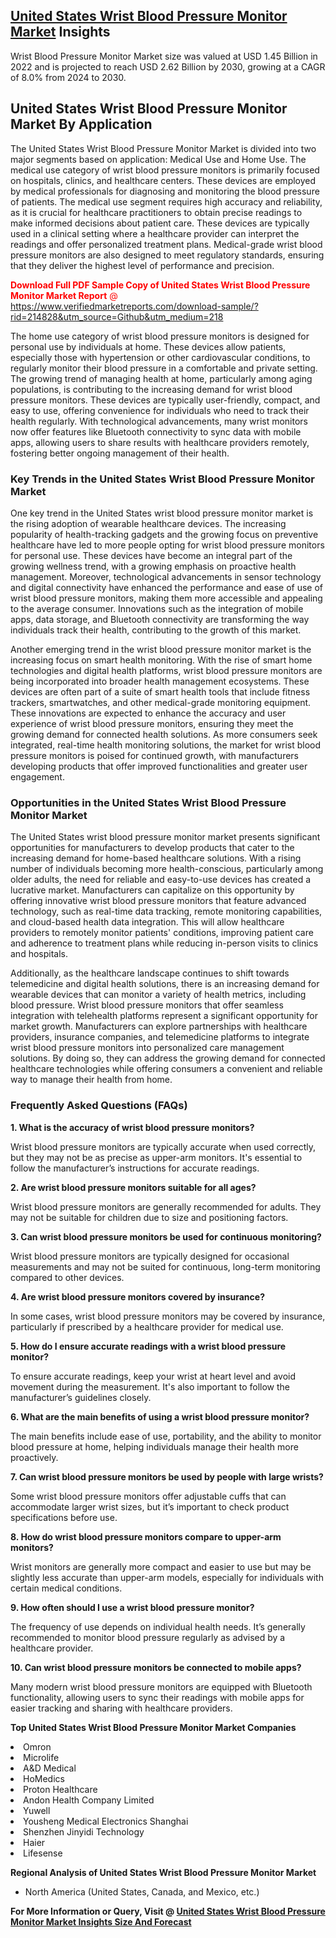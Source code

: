 <h2><a href="https://www.verifiedmarketreports.com/download-sample/?rid=214828&amp;utm_source=Github&amp;utm_medium=218" target="_blank">United States Wrist Blood Pressure Monitor Market</a> Insights</h2><p>Wrist Blood Pressure Monitor Market size was valued at USD 1.45 Billion in 2022 and is projected to reach USD 2.62 Billion by 2030, growing at a CAGR of 8.0% from 2024 to 2030.</p><p> <h2>United States Wrist Blood Pressure Monitor Market By Application</h2> <p>The United States Wrist Blood Pressure Monitor Market is divided into two major segments based on application: Medical Use and Home Use. The medical use category of wrist blood pressure monitors is primarily focused on hospitals, clinics, and healthcare centers. These devices are employed by medical professionals for diagnosing and monitoring the blood pressure of patients. The medical use segment requires high accuracy and reliability, as it is crucial for healthcare practitioners to obtain precise readings to make informed decisions about patient care. These devices are typically used in a clinical setting where a healthcare provider can interpret the readings and offer personalized treatment plans. Medical-grade wrist blood pressure monitors are also designed to meet regulatory standards, ensuring that they deliver the highest level of performance and precision. <p><span class=""><span style="color: #ff0000;"><strong>Download Full PDF Sample Copy of United States Wrist Blood Pressure Monitor Market Report</strong> @ </span><a href="https://www.verifiedmarketreports.com/download-sample/?rid=214828&amp;utm_source=Github&amp;utm_medium=218" target="_blank">https://www.verifiedmarketreports.com/download-sample/?rid=214828&amp;utm_source=Github&amp;utm_medium=218</a></span></p></p> <p>The home use category of wrist blood pressure monitors is designed for personal use by individuals at home. These devices allow patients, especially those with hypertension or other cardiovascular conditions, to regularly monitor their blood pressure in a comfortable and private setting. The growing trend of managing health at home, particularly among aging populations, is contributing to the increasing demand for wrist blood pressure monitors. These devices are typically user-friendly, compact, and easy to use, offering convenience for individuals who need to track their health regularly. With technological advancements, many wrist monitors now offer features like Bluetooth connectivity to sync data with mobile apps, allowing users to share results with healthcare providers remotely, fostering better ongoing management of their health. <h3>Key Trends in the United States Wrist Blood Pressure Monitor Market</h3> <p>One key trend in the United States wrist blood pressure monitor market is the rising adoption of wearable healthcare devices. The increasing popularity of health-tracking gadgets and the growing focus on preventive healthcare have led to more people opting for wrist blood pressure monitors for personal use. These devices have become an integral part of the growing wellness trend, with a growing emphasis on proactive health management. Moreover, technological advancements in sensor technology and digital connectivity have enhanced the performance and ease of use of wrist blood pressure monitors, making them more accessible and appealing to the average consumer. Innovations such as the integration of mobile apps, data storage, and Bluetooth connectivity are transforming the way individuals track their health, contributing to the growth of this market. <p>Another emerging trend in the wrist blood pressure monitor market is the increasing focus on smart health monitoring. With the rise of smart home technologies and digital health platforms, wrist blood pressure monitors are being incorporated into broader health management ecosystems. These devices are often part of a suite of smart health tools that include fitness trackers, smartwatches, and other medical-grade monitoring equipment. These innovations are expected to enhance the accuracy and user experience of wrist blood pressure monitors, ensuring they meet the growing demand for connected health solutions. As more consumers seek integrated, real-time health monitoring solutions, the market for wrist blood pressure monitors is poised for continued growth, with manufacturers developing products that offer improved functionalities and greater user engagement. <h3>Opportunities in the United States Wrist Blood Pressure Monitor Market</h3> <p>The United States wrist blood pressure monitor market presents significant opportunities for manufacturers to develop products that cater to the increasing demand for home-based healthcare solutions. With a rising number of individuals becoming more health-conscious, particularly among older adults, the need for reliable and easy-to-use devices has created a lucrative market. Manufacturers can capitalize on this opportunity by offering innovative wrist blood pressure monitors that feature advanced technology, such as real-time data tracking, remote monitoring capabilities, and cloud-based health data integration. This will allow healthcare providers to remotely monitor patients' conditions, improving patient care and adherence to treatment plans while reducing in-person visits to clinics and hospitals. <p>Additionally, as the healthcare landscape continues to shift towards telemedicine and digital health solutions, there is an increasing demand for wearable devices that can monitor a variety of health metrics, including blood pressure. Wrist blood pressure monitors that offer seamless integration with telehealth platforms represent a significant opportunity for market growth. Manufacturers can explore partnerships with healthcare providers, insurance companies, and telemedicine platforms to integrate wrist blood pressure monitors into personalized care management solutions. By doing so, they can address the growing demand for connected healthcare technologies while offering consumers a convenient and reliable way to manage their health from home. <h3>Frequently Asked Questions (FAQs)</h3> <p><b>1. What is the accuracy of wrist blood pressure monitors?</b></p> <p>Wrist blood pressure monitors are typically accurate when used correctly, but they may not be as precise as upper-arm monitors. It's essential to follow the manufacturer’s instructions for accurate readings.</p> <p><b>2. Are wrist blood pressure monitors suitable for all ages?</b></p> <p>Wrist blood pressure monitors are generally recommended for adults. They may not be suitable for children due to size and positioning factors.</p> <p><b>3. Can wrist blood pressure monitors be used for continuous monitoring?</b></p> <p>Wrist blood pressure monitors are typically designed for occasional measurements and may not be suited for continuous, long-term monitoring compared to other devices.</p> <p><b>4. Are wrist blood pressure monitors covered by insurance?</b></p> <p>In some cases, wrist blood pressure monitors may be covered by insurance, particularly if prescribed by a healthcare provider for medical use.</p> <p><b>5. How do I ensure accurate readings with a wrist blood pressure monitor?</b></p> <p>To ensure accurate readings, keep your wrist at heart level and avoid movement during the measurement. It's also important to follow the manufacturer’s guidelines closely.</p> <p><b>6. What are the main benefits of using a wrist blood pressure monitor?</b></p> <p>The main benefits include ease of use, portability, and the ability to monitor blood pressure at home, helping individuals manage their health more proactively.</p> <p><b>7. Can wrist blood pressure monitors be used by people with large wrists?</b></p> <p>Some wrist blood pressure monitors offer adjustable cuffs that can accommodate larger wrist sizes, but it’s important to check product specifications before use.</p> <p><b>8. How do wrist blood pressure monitors compare to upper-arm monitors?</b></p> <p>Wrist monitors are generally more compact and easier to use but may be slightly less accurate than upper-arm models, especially for individuals with certain medical conditions.</p> <p><b>9. How often should I use a wrist blood pressure monitor?</b></p> <p>The frequency of use depends on individual health needs. It’s generally recommended to monitor blood pressure regularly as advised by a healthcare provider.</p> <p><b>10. Can wrist blood pressure monitors be connected to mobile apps?</b></p> <p>Many modern wrist blood pressure monitors are equipped with Bluetooth functionality, allowing users to sync their readings with mobile apps for easier tracking and sharing with healthcare providers.</p> </p><p><strong>Top United States Wrist Blood Pressure Monitor Market Companies</strong></p><div data-test-id=""><p><li>Omron</li><li> Microlife</li><li> A&D Medical</li><li> HoMedics</li><li> Proton Healthcare</li><li> Andon Health Company Limited</li><li> Yuwell</li><li> Yousheng Medical Electronics Shanghai</li><li> Shenzhen Jinyidi Technology</li><li> Haier</li><li> Lifesense</li></p><div><strong>Regional Analysis of&nbsp;United States Wrist Blood Pressure Monitor Market</strong></div><ul><li dir="ltr"><p dir="ltr">North America&nbsp;(United States, Canada, and Mexico, etc.)</p></li></ul><p><strong>For More Information or Query, Visit @&nbsp;</strong><strong><a href="https://www.verifiedmarketreports.com/product/wrist-blood-pressure-monitor-market/?utm_source=Github&amp;utm_medium=218" target="_blank">United States Wrist Blood Pressure Monitor Market Insights Size And Forecast</a></strong></p></div>
